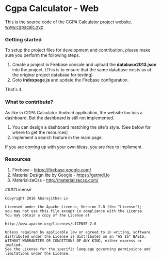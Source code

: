 # Cgpa Calculator - Web
This is the source code of the CGPA Calculator project website.
www.cgpacalc.xyz

### Getting started

To setup the project files for development and contribution, please make sure you perform the following steps.

1. Create a project in Firebase console and upload the __database2013.json__ into the project. (This is to ensure that the same database exists as of the original project database for testing)
2. Goto __indexpage.js__ and update the Firebase configuration.

That's it.

### What to contribute?

As like in CGPA Calculator Android application, the website too has a dashboard. But the dashboard is still not implemented.

1. You can design a dashboard matching the site's style. (See below for where to get the resources)
2. Implement a search feature in the main page.

If you are coming up with your own ideas, you are free to implement.

### Resources

1. Firebase - https://firebase.google.com/
2. Material Design lite by Google - https://getmdl.io
3. MaterializeCss - http://materializecss.com/

####License

    Copyright 2016 Abarajithan Lv

    Licensed under the Apache License, Version 2.0 (the "License");
    you may not use this file except in compliance with the License.
    You may obtain a copy of the License at

    http://www.apache.org/licenses/LICENSE-2.0

    Unless required by applicable law or agreed to in writing, software
    distributed under the License is distributed on an "AS IS" BASIS,
    WITHOUT WARRANTIES OR CONDITIONS OF ANY KIND, either express or implied.
    See the License for the specific language governing permissions and
    limitations under the License.
